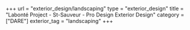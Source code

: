 +++
url = "exterior_design/landscaping"
type = "exterior_design"
title = "Labonté Project - St-Sauveur - Pro Design Exterior Design"
category = ["DARE"]
exterior_tag = "landscaping"
+++
